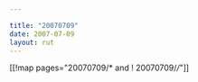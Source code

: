 ```yaml
---

title: "20070709"
date: 2007-07-09
layout: rut
---
```


[[!map pages="20070709/* and ! 20070709/*/*"]]
